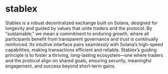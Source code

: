 # stablex

Stablex is a robust decentralized exchange built on Solana, designed for longevity and guided by values that unite traders and the protocol. By “sustainable,” we mean a commitment to enduring growth, where all participants benefit from transparent governance and trust is continually reinforced. Its intuitive interface pairs seamlessly with Solana’s high-speed capabilities, making transactions efficient and reliable. Stablex’s guiding principle is to foster a thriving, long-lasting ecosystem—one where traders and the protocol align on shared goals, ensuring security, meaningful engagement, and success beyond short-term gains.
